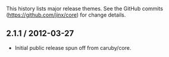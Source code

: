 This history lists major release themes. See the GitHub commits (https://github.com/jinx/core)
for change details.

2.1.1 / 2012-03-27
------------------
* Initial public release spun off from caruby/core.
